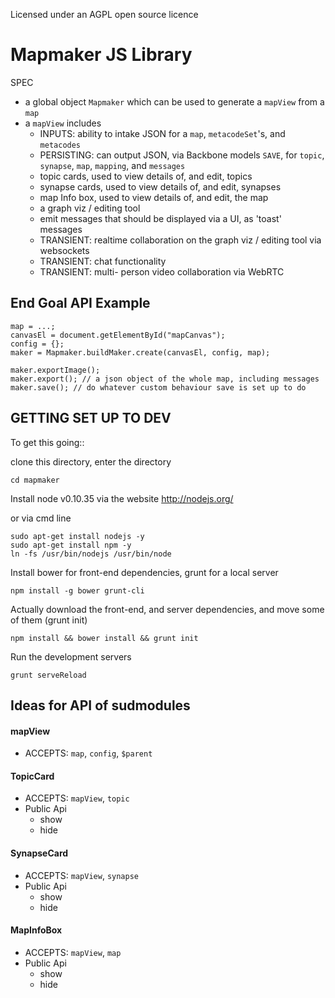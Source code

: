 Licensed under an AGPL open source licence

# Mapmaker JS Library #

SPEC
- a global object ```Mapmaker``` which can be used to generate a ```mapView``` from a ```map```
- a ```mapView``` includes
  - INPUTS: ability to intake JSON for a ```map```, ```metacodeSet```'s, and ```metacodes```
  - PERSISTING: can output JSON, via Backbone models ```SAVE```, for ```topic```, ```synapse```, ```map```, ```mapping```, and ```messages```
  - topic cards, used to view details of, and edit, topics
  - synapse cards, used to view details of, and edit, synapses
  - map Info box, used to view details of, and edit, the map
  - a graph viz / editing tool
  - emit messages that should be displayed via a UI, as 'toast' messages
  - TRANSIENT: realtime collaboration on the graph viz / editing tool via websockets
  - TRANSIENT: chat functionality
  - TRANSIENT: multi- person video collaboration via WebRTC
  

## End Goal API Example ##
```
map = ...;
canvasEl = document.getElementById("mapCanvas");
config = {};
maker = Mapmaker.buildMaker.create(canvasEl, config, map);

maker.exportImage();
maker.export(); // a json object of the whole map, including messages
maker.save(); // do whatever custom behaviour save is set up to do
```

## GETTING SET UP TO DEV ##

To get this going::

clone this directory, enter the directory
```
cd mapmaker
```

Install node v0.10.35 via the website http://nodejs.org/

or via cmd line
```
sudo apt-get install nodejs -y
sudo apt-get install npm -y
ln -fs /usr/bin/nodejs /usr/bin/node
```

Install bower for front-end dependencies, grunt for a local server
```
npm install -g bower grunt-cli
```

Actually download the front-end, and server dependencies, and move some of them (grunt init)
```
npm install && bower install && grunt init
```

Run the development servers
```
grunt serveReload
```

## Ideas for API of sudmodules ##

#### mapView ####
- ACCEPTS: ```map```, ```config```, ```$parent```

#### TopicCard ####
- ACCEPTS: ```mapView```, ```topic```
- Public Api
    - show
    - hide

#### SynapseCard ####
- ACCEPTS: ```mapView```, ```synapse```
- Public Api
    - show
    - hide

#### MapInfoBox ####
- ACCEPTS: ```mapView```, ```map```
- Public Api
    - show
    - hide
